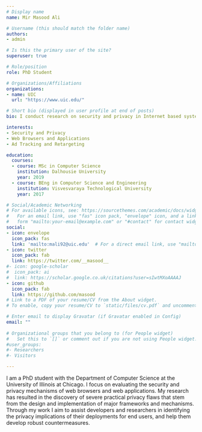 ```yaml
---
# Display name
name: Mir Masood Ali

# Username (this should match the folder name)
authors:
- admin

# Is this the primary user of the site?
superuser: true

# Role/position
role: PhD Student

# Organizations/Affiliations
organizations:
- name: UIC
  url: "https://www.uic.edu/"

# Short bio (displayed in user profile at end of posts)
bio: I conduct research on security and privacy in Internet based systems. 

interests:
- Security and Privacy
- Web Browsers and Applications
- Ad Tracking and Retargeting

education:
  courses:
  - course: MSc in Computer Science
    institution: Dalhousie University
    year: 2019
  - course: BEng in Computer Science and Engineering
    institution: Visvesvaraya Technological University
    year: 2017

# Social/Academic Networking
# For available icons, see: https://sourcethemes.com/academic/docs/widgets/#icons
#   For an email link, use "fas" icon pack, "envelope" icon, and a link in the
#   form "mailto:your-email@example.com" or "#contact" for contact widget.
social:
- icon: envelope
  icon_pack: fas
  link: 'mailto:mali92@uic.edu'  # For a direct email link, use "mailto:test@example.org".
- icon: twitter
  icon_pack: fab
  link: https://twitter.com/__masood__
#- icon: google-scholar
#  icon_pack: ai
#  link: https://scholar.google.co.uk/citations?user=sIwtMXoAAAAJ
- icon: github
  icon_pack: fab
  link: https://github.com/masood
# Link to a PDF of your resume/CV from the About widget.
# To enable, copy your resume/CV to `static/files/cv.pdf` and uncomment the lines below.  

# Enter email to display Gravatar (if Gravatar enabled in Config)
email: ""
  
# Organizational groups that you belong to (for People widget)
#   Set this to `[]` or comment out if you are not using People widget.  
#user_groups:
#- Researchers
#- Visitors

---
```

I am a PhD student with the Department of Computer Science at the University of Illinois at Chicago. I focus on evaluating the security and privacy mechanisms of web browsers and web applications. My research has resulted in the discovery of severe practical privacy flaws that stem from the design and implementation of major frameworks and mechanisms. Through my work I aim to assist developers and researchers in identifying the privacy implications of their deployments for end users, and help them develop robust countermeasures.
